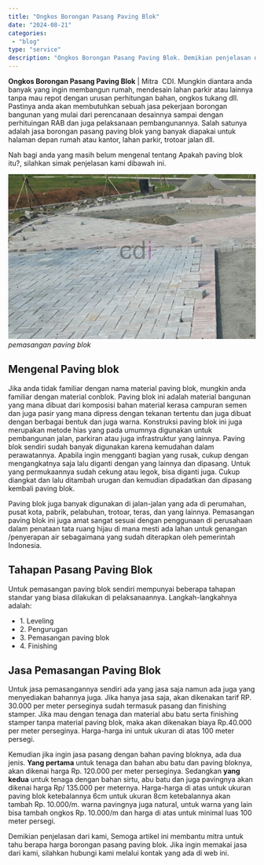 ```yaml
---
title: "Ongkos Borongan Pasang Paving Blok"
date: "2024-08-21"
categories:
 - "blog"
type: "service"
description: "Ongkos Borongan Pasang Paving Blok. Demikian penjelasan dari kami, Semoga artikel ini membantu mitra untuk tahu berapa harga borongan pasang paving blok. Jik..."
---
```


**Ongkos Borongan Pasang Paving Blok** | Mitra  CDI. Mungkin diantara anda banyak yang ingin membangun rumah, mendesain lahan parkir atau lainnya tanpa mau repot dengan urusan perhitungan bahan, ongkos tukang dll. Pastinya anda akan membutuhkan sebuah jasa pekerjaan borongan bangunan yang mulai dari perencanaan desainnya sampai dengan perhituingan RAB dan juga pelaksanaan pembangunannya. Salah satunya adalah jasa borongan pasang paving blok yang banyak diapakai untuk halaman depan rumah atau kantor, lahan parkir, trotoar jalan dll.

Nah bagi anda yang masih belum mengenal tentang Apakah paving blok itu?, silahkan simak penjelasan kami dibawah ini.

![pemasangan paving blok](/images/blog/jasa-pasang-paving.jpg)
*pemasangan paving blok*

 ## Mengenal Paving blok

Jika anda tidak familiar dengan nama material paving blok, mungkin anda familiar dengan material conblok. Paving blok ini adalah material bangunan yang mana dibuat dari komposisi bahan material kerasa campuran semen dan juga pasir yang mana dipress dengan tekanan tertentu dan juga dibuat dengan berbagai bentuk dan juga warna. Konstruksi paving blok ini juga merupakan metode hias yang pada umumnya digunakan untuk pembangunan jalan, parkiran atau juga infrastruktur yang lainnya. Paving blok sendiri sudah banyak digunakan karena kemudahan dalam perawatannya. Apabila ingin mengganti bagian yang rusak, cukup dengan mengangkatnya saja lalu diganti dengan yang lainnya dan dipasang. Untuk yang permukaannya sudah cekung atau legok, bisa diganti juga. Cukup diangkat dan lalu ditambah urugan dan kemudian dipadatkan dan dipasang kembali paving blok.

Paving blok juga banyak digunakan di jalan-jalan yang ada di perumahan, pusat kota, pabrik, pelabuhan, trotoar, teras, dan yang lainnya. Pemasangan paving blok ini juga amat sangat sesuai dengan penggunaan di perusahaan dalam penataan tata ruang hijau di mana mesti ada lahan untuk genangan /penyerapan air sebagaimana yang sudah diterapkan oleh pemerintah Indonesia.

 ## Tahapan Pasang Paving Blok

Untuk pemasangan paving blok sendiri mempunyai beberapa tahapan standar yang biasa dilakukan di pelaksanaannya. Langkah-langkahnya adalah:

- 1\. Leveling
- 2\. Pengurugan
- 3\. Pemasangan paving blok
- 4\. Finishing

 ## Jasa Pemasangan Paving Blok

Untuk jasa pemasangannya sendiri ada yang jasa saja namun ada juga yang menyediakan bahannya juga. Jika hanya jasa saja, akan dikenakan tarif RP. 30.000 per meter perseginya sudah termasuk pasang dan finishing stamper. Jika mau dengan tenaga dan material abu batu serta finishing stamper tanpa material paving blok, maka akan dikenakan biaya Rp.40.000 per meter perseginya. Harga-harga ini untuk ukuran di atas 100 meter persegi.

Kemudian jika ingin jasa pasang dengan bahan paving bloknya, ada dua jenis. **Yang pertama** untuk tenaga dan bahan abu batu dan paving bloknya, akan dikenai harga Rp. 120.000 per meter perseginya. Sedangkan **yang kedua** untuk tenaga dengan bahan sirtu, abu batu dan juga pavingnya akan dikenai harga Rp/ 135.000 per meternya. Harga-harga di atas untuk ukuran paving blok ketebalannya 6cm untuk ukuran 8cm ketebalannya akan tambah Rp. 10.000/m. warna pavingnya juga natural, untuk warna yang lain bisa tambah ongkos Rp. 10.000/m dan harga di atas untuk minimal luas 100 meter persegi.

Demikian penjelasan dari kami, Semoga artikel ini membantu mitra untuk tahu berapa harga borongan pasang paving blok. Jika ingin memakai jasa dari kami, silahkan hubungi kami melalui kontak yang ada di web ini.


